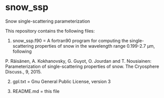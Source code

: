 # snow_ssp
Snow single-scattering parameterization

This repository contains the following files:

1) snow_ssp.f90
= A fortran90 program for computing the single-scattering properties of snow
  in the wavelength range 0.199-2.7 µm, following
   
  P. Räisänen, A. Kokhanovsky, G. Guyot, O. Jourdan and T. Nousiainen:
  Parameterization of single-scattering properties of snow.
  The Cryosphere Discuss., 9, 2015.
  
2) gpl.txt 
= Gnu General Public License, version 3

3) README.md
= this file
